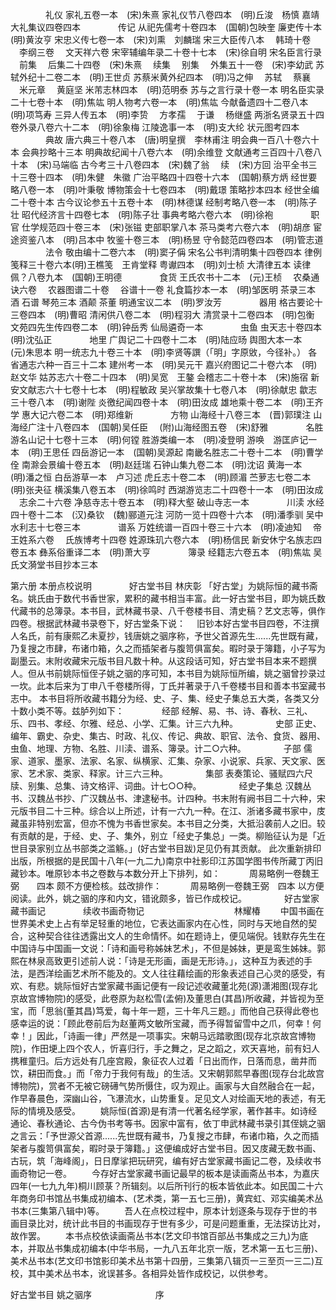 <!-- { "loadSidebar": true } -->
　　　　礼仪
家礼五卷一本　(宋)朱熹
家礼仪节八卷四本　(明)丘浚　杨慎
嘉靖大礼集议四卷四本
　　　　传记
从祀先儒考十卷四本　(国朝)包映奎
廉吏传十本　(明)黄汝亨
宋忠义传七卷一本　(宋)刘熏　刘麟瑞
宋三大臣传八本
　韩琦十卷
　李纲三卷
　文天祥六卷
宋宰辅编年录二十卷十七本　(宋)徐自明
宋名臣言行录
　前集
　后集二十四卷　(宋)朱熹
　续集
　别集
　外集五十一卷　(宋)李幼武
苏轼外纪十二卷二本　(明)王世贞
苏蔡米黄外纪四本　(明)冯之伸
　苏轼
　蔡襄
　米元章
　黄庭坚
米芾志林四本　(明)范明泰
苏与之言行录十卷一本
明名臣实录二十七卷十本　(明)焦竑
明人物考六卷一本　(明)焦竑
今献备遗四十二卷八本　(明)项笃寿
三异人传五本　(明)李贽
　方孝孺
　于谦
　杨继盛
两浙名贤录五十四卷外录八卷六十二本　(明)徐象梅
江陵逸事一本　(明)支大纶
状元图考四本
　　　　典故
唐六典三十卷八本　(唐)明皇撰　李林甫注
明会典一百八十卷六十本
会典抄略十三本
明典故纪闻十八卷六本　(明)余维登
文献通考三百四十八卷八十本　(宋)马端临
古今考三十八卷四本　(宋)魏了翁
　续　(宋)方回
治平全书三十三卷十四本　(明)朱健　朱徽
广治平略四十四卷十六本　(国朝)蔡方炳
经世要略八卷一本　(明)叶秉敬
博物策会十七卷四本　(明)戴璟
策略抄本四本
经世全编二十卷十本
古今议论参五十五卷十本　(明)林德谋
经制考略八卷一本　(明)陈子壮
昭代经济言十四卷七本　(明)陈子壮
事典考略六卷六本　(明)徐袍
　　　　职官
仕学规范四十卷三本　(宋)张镃
吏部职掌八本
茶马类考六卷六本　(明)胡彦
宦途资鉴八本　(明)吕本中
牧鉴十卷三本　(明)杨昱
守令懿范四卷四本　(明)管志道
　　　　法令
敬由编十二卷六本　(明)窦子偁
宋名公书判清明集十四卷四本
律例笺释三十卷六本(明)王樵笺　王肯堂释
粤谳四本　(明)刘士桢
大清律五本
读律佩？八卷九本　(国朝)王明德
　　　　食货
王氏农书十二本　(元)王桢
　农桑通诀六卷
　农器图谱二十卷
　谷谱十一卷
礼食篇抄本一本　(明)邹医明
茶录三本
酒
石谱
琴苑三本
酒颠
茶董
明通宝议二本　(明)罗汝芳
　　　　器用
格古要论十三卷四本　(明)曹昭
清闲供八卷二本　(明)程羽大
清赏录十二卷四本　(明)包衡
文苑四先生传四卷二本　(明)钟岳秀
仙局遴奇一本
　　　　虫鱼
虫天志十卷四本　(明)沈弘正
　　　　地里
广舆记二十四卷十二本　(明)陆应旸
舆图大本一本　(元)朱思本
明一统志九十卷三十本　(明)李贤等譔（「明」字原敓，今径补。）
各省通志六种一百三十二本
建州考一本　(明)吴元干
嘉兴府图记二十卷六本　(明)赵文华
姑苏志六十卷二十四本　(明)吴宽　王鏊
会稽志二十卷十本　(宋)施宿
新安文献志六十七卷十七本　(明)程敏政
吴兴掌故集十七卷八本　(明)徐献忠
歙志三十卷八本　(明)谢陛
炎徼纪闻四卷十本　(明)田汝成
雄地乘十卷二本　(明)王齐学
惠大记六卷二本　(明)郑维新
　　　　方物
山海经十八卷三本　(晋)郭璞注
山海经广注十八卷四本　(国朝)吴任臣
　(附)山海经图五卷　(宋)舒雅
　　　　名胜
游名山记十七卷十三本　(明)何镗
胜游类编一本　(明)凌登明
游唤　游匡庐记一本　(明)王思任
四岳游记一本　(国朝)吴源起
南畿名胜志二十卷十二本　(明)曹学佺
南滁会景编十卷五本　(明)赵廷瑞
石钟山集九卷二本　(明)沈诏
黄海一本　(明)潘之恒
白岳游草一本　卢习述
虎丘志十卷二本　(明)顾湄
苎萝志七卷二本　(明)张夬征
横溪集八卷五本　(明)徐鸣时
西湖游览志二十四卷十一本　(明)田汝成
　志余二十六卷
净慈寺志十卷五本　(明)释大壑
破山寺志一本
　　　　川渎
水经四十卷十二本　(汉)桑钦　(魏)郦道元注
河防一览十四卷十六本　(明)潘季驯
吴中水利志十七卷三本
　　　　谱系
万姓统谱一百四十卷三十六本　(明)凌迪知
　帝王姓系六卷
　氏族博考十四卷
姓源珠玑六卷六本　(明)杨信民
新安休宁名族志四卷五本
彝系俗重译二本　(明)萧大亨
　　　　簿录
经籍志六卷五本　(明)焦竑
吴氏文漪堂书目抄本三本







第六册
本册点校说明
　　　　好古堂书目
林庆彰
「好古堂」为姚际恒的藏书斋名。姚氏由于数代书香世家，累积的藏书相当丰富。此一好古堂书目，即为姚氏数代藏书的总簿录。本书目，武林藏书录、八千卷楼书目、清史稿？艺文志等，俱作四卷。根据武林藏书录卷下，好古堂条下说：
　旧钞本好古堂书目四卷，不注撰人名氏，前有康熙乙未夏抄，钱唐姚之骃序称，予世父首源先生......先世既有藏，乃复搜之市肆，布诸巾箱，久之而插架者与腹笥俱富矣。暇时录于簿籍，小子写为副墨云。末附收藏宋元版书目凡数十种。从这段话可知，好古堂书目本来不题撰人。但从书前姚际恒侄子姚之骃的序可知，本书目为姚际恒所编，姚之骃曾抄录过一坎。此本后来为丁申八千卷楼所得，丁氏并著录于八千卷楼书目和善本书室藏书志中。
本书目将所收藏书籍分为经、史、子、集、经史子集总五大类，各类又分十数小类不等。兹胪列如下：
　　　　经部
经解、易、书、诗、春秋、三礼、乐、四书、孝经、尔雅、经总、小学、汇集。计三六九种。
　　　　史部
正史、编年、霸史、杂史、集古、时政、礼仪、传记、典故、职官、法令、食货、器用、虫鱼、地理、方物、名胜、川渎、谱系、簿录。计二○六种。
　　　　子部
儒家、道家、墨家、法家、名家、纵横家、汇集、杂家、小说家、兵家、天文家、医家、艺术家、类家、释家。计三六三种。
　　　　集部
表奏策论、骚赋四六尺牍、别集、总集、诗文格评、词曲。计七○○种。
　　　　经史子集总
汉魏丛书、汉魏丛书抄、广汉魏丛书、津逮秘书。计四种。书末附有阙书目二十六种，宋元版书目二十三种。综合以上所述，计有一六九一种。在江、浙诸多藏书家中，庋藏虽非特别宏富，但亦不愧为书香世家矣。本书目之分类，大抵沿袭前人之旧。较有贡献的是，于经、史、子、集外，别立「经史子集总」一类。柳贻征认为是「近世目录家别立丛书部类之滥觞。」(好古堂书目跋)足见仍有其贡献。
此次重新排印出版，所根据的是民国十八年(一九二九)南京中社影印江苏国学图书传所藏丁丙旧藏钞本。唯原钞本书之卷数与本数分开上下排列，如：
　　　周易略例一卷魏王弼　　四本
颇不方便检核。兹改排作：
　　　周易略例一卷魏王弼　四本
以方便阅读。此外，姚之骃的序和内文，错讹颇多，皆已作成校记。
　　　　好古堂家藏书画记
　　　　续收书画奇物记　　　　　　　　　　
林耀椿
　　中国书画在世界美术史上占有举足轻重的地位，它表达画家内在心性，同时与天地自然的契合，这种契合往往透露出文人的生命情怀。如在题诗上，便见端倪。钱默存先生在中国诗与中国画一文说：「诗和画号称姊妹艺术」，不但是姊妹，更是鸾生姊妹。郭熙在林泉高致更引述前人说：「诗是无形画，画是无形诗。」，这种互为表述的手法，是西洋绘画艺术所不能及的。文人往往藉绘画的形象表述自己心灵的感受，有欢、有悲。姚际恒好古堂家藏书画记便有一段记述收藏董北苑(源)潇湘图(现存北京故宫博物院)的感受，此卷原为赵松雪(孟俯)及董思白(其昌)所收藏，并皆视为至宝，而「思翁(董其昌)笃爱，每十年一题，三十年凡三题。」而他自己获得此卷也感幸运的说：「顾此卷前后为赵董两文敏所宝藏，而予得暂留雪中之爪，何幸！何幸！」因此，「诗画一律」严然是一项事实。宋朝马远踏歌图(现存北京故宫博物院)，作田埂上四个农人，忻喜归行，手之舞之，足之蹈之，欢天喜地，前有妇人携稚童归。后方远处有几座宫殿，象征农人过着「日出而作，日落而息，凿井而饮，耕田而食。」而「帝力于我何有哉」的生活。又宋朝郭熙早春图(现存台北故宫博物院)，赏者不无被它磅礡气势所慑住，叹为观止。画家与大自然融合在一起，作早春晨色，深幽山谷，飞瀑流水，山势重复。足见文人对绘画天地的表述，有无际的情境及感受。
　　姚际恒(首源)是有清一代著名经学家，著作甚丰。如诗经通论、春秋通论、古今伪书考等书。因家中富有，依丁申武林藏书录引其侄姚之骃之言云：「予世源父首源......先世既有藏书，乃复搜之市肆，布诸巾箱，久之而插架者与腹笥俱富矣，暇时录于簿籍。」这便编成好古堂书目。因又庋藏无数书画、古玩，筑「海峰阁」，日日摩挲把玩研究，编有好古堂家藏书画记二卷，及续收书画奇物记一卷。
　　今存好古堂家藏书画记最早的板本是读画斋丛书本，为嘉庆四年(一七九九年)桐川顾菉？所辑刻。以后所刊行的板本皆依此本。如民国二十六年商务印书馆丛书集成初编本、(艺术类，第一五七三册)，黄宾虹、邓实编美术丛书本(三集第八辑中)等。
　　吾人在点校过程中，原本计划逐条与现存于世的书画目录比对，统计此书目的书画现存于世有多少，可是问题重重，无法探访比对，故作罢。
　　本书点校依读画斋丛书本(艺文印书馆百部丛书集成之三九)为底本，并取丛书集成初编本(中华书局，一九八五年北京一版，艺术第一五七三册)、美术丛书本(艺文印书馆影印美术丛书第十四册，三集第八辑页一三至页一三二)互校，其中美术丛书本，讹误甚多。各相异处皆作成校记，以供参考。

好古堂书目
姚之骃序
　　　　　　　序
